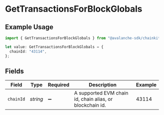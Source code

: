 # GetTransactionsForBlockGlobals

## Example Usage

```typescript
import { GetTransactionsForBlockGlobals } from "@avalanche-sdk/chainkit/models/operations";

let value: GetTransactionsForBlockGlobals = {
  chainId: "43114",
};
```

## Fields

| Field                                                    | Type                                                     | Required                                                 | Description                                              | Example                                                  |
| -------------------------------------------------------- | -------------------------------------------------------- | -------------------------------------------------------- | -------------------------------------------------------- | -------------------------------------------------------- |
| `chainId`                                                | *string*                                                 | :heavy_minus_sign:                                       | A supported EVM chain id, chain alias, or blockchain id. | 43114                                                    |